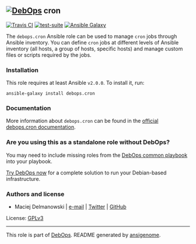 ## [![DebOps](https://debops.org/images/debops-small.png)](https://debops.org) cron

<!-- This file was generated by Ansigenome. Do not edit this file directly but
     instead have a look at the files in the ./meta/ directory. -->

[![Travis CI](https://img.shields.io/travis/debops/ansible-cron.svg?style=flat)](https://travis-ci.org/debops/ansible-cron)
[![test-suite](https://img.shields.io/badge/test--suite-ansible--cron-blue.svg?style=flat)](https://github.com/debops/test-suite/tree/master/ansible-cron/)
[![Ansible Galaxy](https://img.shields.io/badge/galaxy-debops.cron-660198.svg?style=flat)](https://galaxy.ansible.com/debops/cron)


The `debops.cron` Ansible role can be used to manage `cron` jobs through
Ansible inventory. You can define `cron` jobs at different levels of
Ansible inventory (all hosts, a group of hosts, specific hosts) and manage
custom files or scripts required by the jobs.

### Installation

This role requires at least Ansible `v2.0.0`. To install it, run:

```Shell
ansible-galaxy install debops.cron
```

### Documentation

More information about `debops.cron` can be found in the
[official debops.cron documentation](https://docs.debops.org/en/latest/ansible/roles/ansible-cron/docs/).



### Are you using this as a standalone role without DebOps?

You may need to include missing roles from the [DebOps common
playbook](https://github.com/debops/debops-playbooks/blob/master/playbooks/common.yml)
into your playbook.

[Try DebOps now](https://debops.org/) for a complete solution to run your Debian-based infrastructure.





### Authors and license

- Maciej Delmanowski | [e-mail](mailto:drybjed@gmail.com) | [Twitter](https://twitter.com/drybjed) | [GitHub](https://github.com/drybjed)

License: [GPLv3](https://tldrlegal.com/license/gnu-general-public-license-v3-%28gpl-3%29)

***

This role is part of [DebOps](https://debops.org/). README generated by [ansigenome](https://github.com/nickjj/ansigenome/).

